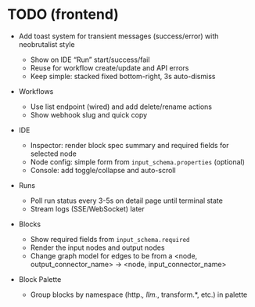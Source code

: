 # TODO (frontend)

- Add toast system for transient messages (success/error) with neobrutalist style
  - Show on IDE “Run” start/success/fail
  - Reuse for workflow create/update and API errors
  - Keep simple: stacked fixed bottom-right, 3s auto-dismiss

- Workflows
  - Use list endpoint (wired) and add delete/rename actions
  - Show webhook slug and quick copy

- IDE
  - Inspector: render block spec summary and required fields for selected node
  - Node config: simple form from `input_schema.properties` (optional)
  - Console: add toggle/collapse and auto-scroll

- Runs
  - Poll run status every 3-5s on detail page until terminal state
  - Stream logs (SSE/WebSocket) later

- Blocks
  - Show required fields from `input_schema.required`
  - Render the input nodes and output nodes
  - Change graph model for edges to be from a <node, output_connector_name> -> <node, input_connector_name>

- Block Palette
  - Group blocks by namespace (http.*, llm.*, transform.*, etc.) in palette
